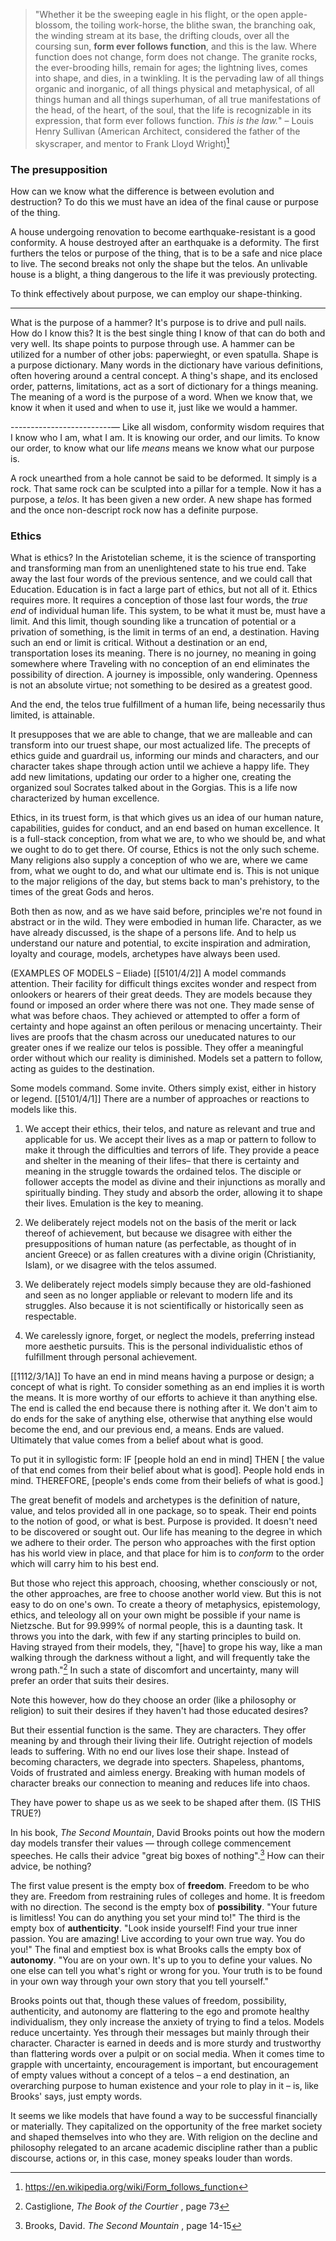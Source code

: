> "Whether it be the sweeping eagle in his flight, or the open apple-blossom, the toiling work-horse, the blithe swan, the branching oak, the winding stream at its base, the drifting clouds, over all the coursing sun,  **form ever follows function**, and this is the law. Where function does not change, form does not change. The granite rocks, the ever-brooding hills, remain for ages; the lightning lives, comes into shape, and dies, in a twinkling.  It is the pervading law of all things organic and inorganic, of all things physical and metaphysical, of all things human and all things superhuman, of all true manifestations of the head, of the heart, of the soul, that the life is recognizable in its expression, that form ever follows function. _This is the law._"
            – Louis Henry Sullivan (American Architect, considered the father of the skyscraper, and mentor to Frank Lloyd Wright)[^3]


### The presupposition
How can we know what the difference is between evolution and destruction? To do this we must have an idea of the final cause or purpose of the thing.

A house undergoing renovation to become earthquake-resistant is a good conformity. A house destroyed after an earthquake is a deformity. The first furthers the telos or purpose of the thing, that is to be a safe and nice place to live. The second breaks not only the shape but the telos. An unlivable house is a blight, a thing dangerous to the life it was previously protecting.

To think effectively about purpose, we can employ our shape-thinking.

------------------------
What is the purpose of a hammer? It's purpose is to drive and pull nails. How do I know this? It is the best single thing I know of that can do both and very well. Its shape points to purpose through use. 
A hammer can be utilized for a number of other jobs: paperwieght, or even spatulla.
Shape is a purpose dictionary. Many words in the dictionary have various definitions, often hovering around a central concept. 
A thing's shape, and its enclosed order, patterns, limitations, act as a sort of dictionary for a things meaning.
The meaning of a word is the purpose of a word. When we know that, we know it when it used and when to use it, just like we would a hammer.

-------------------------—
Like all wisdom, conformity wisdom requires that I know who  I am, what I am.
It is knowing our order, and our limits.
To know our order, to know what our life _means_ means we know what our purpose is.



A rock unearthed from a hole cannot be said to be deformed. It simply is a rock. That same rock can be sculpted into a pillar for a temple. Now it has a purpose, a _telos_. It has been given a new order. A new shape has formed and the once non-descript rock now has a definite purpose.

### Ethics
What is ethics? In the Aristotelian scheme, it is the science of transporting and transforming man from an unenlightened state to his true end. Take away the last four words of the previous sentence, and we could call that Education. Education is in fact a large part of ethics, but not all of it. Ethics requires more. It requires a conception of those last four words, the _true end_ of individual human life. This system, to be what it must be, must have a limit. And this limit, though sounding like a truncation of potential or a privation of something, is the limit in terms of an end, a destination. 
Having such an end or limit is critical. Without a destination or an end, transportation loses its meaning. There is no journey, no meaning in going somewhere where
Traveling with no conception of an end eliminates the possibility of direction. A journey is impossible, only wandering. 
Openness is not an absolute virtue; not something to be desired as a greatest good. 

And the end, the telos true fulfillment of a human life, being necessarily thus limited, is attainable. 

It presupposes that we are able to change, that we are malleable and can transform into our truest shape, our most actualized life. The precepts of ethics guide and guardrail us, informing our minds and characters, and our character takes shape through action until we achieve a happy life. They add new limitations, updating our order to a higher one, creating the organized soul Socrates talked about in the Gorgias. This is a life now characterized by human excellence.

Ethics, in its truest form, is that which gives us an idea of our human nature, capabilities, guides for conduct, and an end based on human excellence. It is a full-stack conception, from what we are, to who we should be, and what we ought to do to get there. Of course, Ethics is not the only such scheme. Many religions also supply a conception of who we are, where we came from, what we ought to do, and what our ultimate end is. This is not unique to the major religions of the day, but stems back to man's prehistory, to the times of the great Gods and heros. 

Both then as now, and as we have said before, principles we're not found in abstract or in the wild. They were embodied in human life. Character, as we have already discussed, is the shape of a persons life. And to help us understand our nature and potential, to excite inspiration and admiration, loyalty and courage, models, archetypes have always been used.

(EXAMPLES OF MODELS – Eliade)
[[5101/4/2]]
A model commands attention. Their facility for difficult things excites wonder and respect from onlookers or hearers of their great deeds. They are models because they found or imposed an order where there was not one. They made sense of what was before chaos. They achieved or attempted to offer a form of certainty and hope against an often perilous or menacing uncertainty. Their lives are proofs that the chasm across our uneducated natures to our greater ones if we realize our telos is possible. They offer a meaningful order without which our reality is diminished. 
Models set a pattern to follow, acting as guides to the destination.

Some models command. Some invite. Others simply exist, either in history or legend.
[[5101/4/1]]
There are a number of approaches or reactions to models like this.
1. We accept their ethics, their telos, and nature as relevant and true and applicable for us. We accept their lives as a map or pattern to follow to make it through the difficulties and terrors of life. They provide a peace and shelter in the meaning of their lifes– that there is certainty and meaning in the struggle towards the ordained telos. 
        The disciple or follower accepts the model as divine and their injunctions as morally and spiritually binding. They study and absorb the order, allowing it to shape their lives. Emulation is the key to meaning.
        
 2. We deliberately reject models not on the basis of the merit or lack thereof of achievement, but because we disagree with either the presuppositions of human nature (as perfectable, as thought of in ancient Greece) or as fallen creatures with a divine origin (Christianity, Islam), or we disagree with the telos assumed.
 3. We deliberately reject models simply because they are old-fashioned and seen as no longer appliable or relevant to modern life and its struggles. Also because it is not scientifically or historically seen as respectable.
 4. We carelessly ignore, forget, or neglect the models, preferring instead more aesthetic pursuits. This is the personal individualistic ethos of fulfillment through personal achievement.

[[1112/3/1A]]
To have an end in mind means having a purpose or design; a concept of what is right. To consider something as an end implies it is worth the means. It is more worthy of our efforts to achieve it than anything else. The end is called the end because there is nothing after it. We don't aim to do ends for the sake of anything else, otherwise that anything else would become the end, and our previous end, a means. Ends are valued. Ultimately that value comes from a belief about what is good.

To put it in syllogistic form: IF [people hold an end in mind] THEN [ the value of that end comes from their belief about what is good]. People hold ends in mind. THEREFORE, [people's ends come from their beliefs of what is good.]

The great benefit of models and archetypes is the definition of nature, value, and telos provided all in one package, so to speak. Their end points to the notion of good, or what is best. Purpose is provided. It doesn't need to be discovered or sought out. Our life has meaning to the degree in which we adhere to their order. The person who approaches with the first option has his world view in place, and that place for him is to _conform_ to the order which will carry him to his best end.

But those who reject this approach, choosing, whether consciously or not, the other approaches, are free to choose another world view. But this is not easy to do on one's own. To create a theory of metaphysics, epistemology, ethics, and teleology all on your own might be possible if your name is Nietzsche. But for 99.999% of normal people, this is a daunting task. It throws you into the dark, with few if any starting principles to build on. 
Having strayed from their models, they, "[have] to grope his way, like a man walking through the darkness without a light, and will frequently take the wrong path."[^1]
In such a state of discomfort and uncertainty, many will prefer an order that suits their desires.

Note this however, how do they choose an order (like a philosophy or religion) to suit their desires if they haven't had those educated desires? 

But their essential function is the same. They are characters. They offer meaning by and through their living their life. 
Outright rejection of models leads to suffering. With no end our lives lose their shape. Instead of becoming characters, we degrade into specters. Shapeless, phantoms, Voids of frustrated and aimless energy. Breaking with human models of character breaks our connection to meaning and reduces life into chaos.

They have power to shape us as we seek to be shaped after them. (IS THIS TRUE?)

In his book, _The Second Mountain_, David Brooks points out how the modern day models transfer their values — through college commencement speeches. He calls their advice "great big boxes of nothing".[^2] How can their advice, be nothing?

The first value present is the empty box of **freedom**. Freedom to be who they are. Freedom from restraining rules of colleges and home. It is freedom with no direction. 
The second is the empty box of **possibility**. "Your future is limitless! You can do anything you set your mind to!"
The third is the empty box of **authenticity**. "Look inside yourself! Find your true inner passion. You are amazing! Live according to your own true way. You do you!"
The final and emptiest box is what Brooks calls the empty box of **autonomy**. "You are on your own. It's up to you to define your values. No one else can tell you what's right or wrong for you. Your truth is to be found in your own way through your own story that you tell yourself."

Brooks points out that, though these values of freedom, possibility, authenticity, and autonomy are flattering to the ego and promote healthy individualism, they only increase the anxiety of trying to find a telos. Models reduce uncertainty. Yes through their messages but mainly through their character. Character is earned in deeds and is more sturdy and trustworthy than flattering words over a pulpit or on social media. When it comes time to grapple with uncertainty, encouragement is important, but encouragement of empty values without a concept of a telos – a end destination, an overarching purpose to human existence and your role to play in it – is, like Brooks' says, just empty words.

It seems we like models that have found a way to be successful financially or materially. They capitalized on the opportunity of the free market society and shaped themselves into who they are. With religion on the decline and philosophy relegated to an arcane academic discipline rather than a public discourse, actions or, in this case, money speaks louder than words. 


[^1]: Castiglione, _The Book of the Courtier_ , page 73
[^2]: Brooks, David. _The Second Mountain_ , page 14-15
[^3]: https://en.wikipedia.org/wiki/Form_follows_function